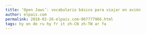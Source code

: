 ```yaml
---
title: ‘Open Jaws’: vocabulario básico para viajar en avión
author: elpais.com
permalink: 2018-02-26-elpais.com-967777966.html
tags: hy en de ru hy fr it zh-CN zh-TW ar fa
---
```


